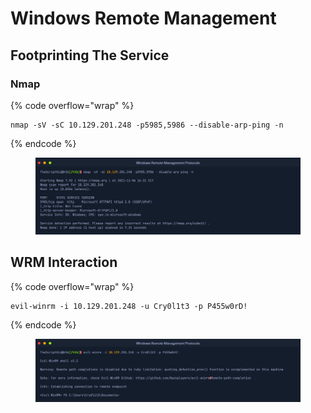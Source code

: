 # Windows Remote Management

## Footprinting The Service

### Nmap

{% code overflow="wrap" %}
```
nmap -sV -sC 10.129.201.248 -p5985,5986 --disable-arp-ping -n
```
{% endcode %}

<figure><img src="../.gitbook/assets/image (7) (1) (1) (1).png" alt=""><figcaption></figcaption></figure>

## WRM Interaction

{% code overflow="wrap" %}
```
evil-winrm -i 10.129.201.248 -u Cry0l1t3 -p P455w0rD!
```
{% endcode %}

<figure><img src="../.gitbook/assets/image (8) (1) (1) (1).png" alt=""><figcaption></figcaption></figure>
